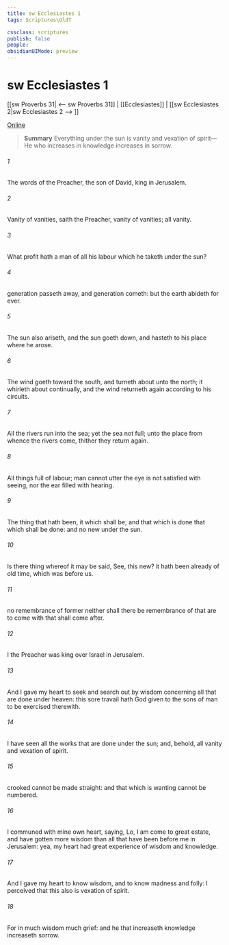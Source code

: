 ```yaml
---
title: sw Ecclesiastes 1
tags: Scriptures\OldT

cssclass: scriptures
publish: false
people:
obsidianUIMode: preview
---
```


# sw Ecclesiastes 1
[[sw Proverbs 31| <-- sw Proverbs 31]] | [[Ecclesiastes]] | [[sw Ecclesiastes 2|sw Ecclesiastes 2 --> ]]

[Online](https://churchofjesuschrist.org/study/scriptures/ot/eccl/1?lang=eng)

> __Summary__
Everything under the sun is vanity and vexation of spirit—He who increases in knowledge increases in sorrow.

###### 1 
The words of the Preacher, the son of David, king in Jerusalem.

###### 2 
Vanity of vanities, saith the Preacher, vanity of vanities; all  vanity.

###### 3 
What profit hath a man of all his labour which he taketh under the sun?

###### 4 
 generation passeth away, and  generation cometh: but the earth abideth for ever.

###### 5 
The sun also ariseth, and the sun goeth down, and hasteth to his place where he arose.

###### 6 
The wind goeth toward the south, and turneth about unto the north; it whirleth about continually, and the wind returneth again according to his circuits.

###### 7 
All the rivers run into the sea; yet the sea  not full; unto the place from whence the rivers come, thither they return again.

###### 8 
All things  full of labour; man cannot utter  the eye is not satisfied with seeing, nor the ear filled with hearing.

###### 9 
The thing that hath been, it  which shall be; and that which is done  that which shall be done: and  no new  under the sun.

###### 10 
Is there  thing whereof it may be said, See, this  new? it hath been already of old time, which was before us.

###### 11 
 no remembrance of former  neither shall there be  remembrance of  that are to come with  that shall come after.

###### 12 
I the Preacher was king over Israel in Jerusalem.

###### 13 
And I gave my heart to seek and search out by wisdom concerning all  that are done under heaven: this sore travail hath God given to the sons of man to be exercised therewith.

###### 14 
I have seen all the works that are done under the sun; and, behold, all  vanity and vexation of spirit.

###### 15 
 crooked cannot be made straight: and that which is wanting cannot be numbered.

###### 16 
I communed with mine own heart, saying, Lo, I am come to great estate, and have gotten more wisdom than all  that have been before me in Jerusalem: yea, my heart had great experience of wisdom and knowledge.

###### 17 
And I gave my heart to know wisdom, and to know madness and folly: I perceived that this also is vexation of spirit.

###### 18 
For in much wisdom  much grief: and he that increaseth knowledge increaseth sorrow.

